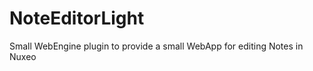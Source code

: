 NoteEditorLight
===============

Small WebEngine plugin to provide a small WebApp for editing Notes in Nuxeo